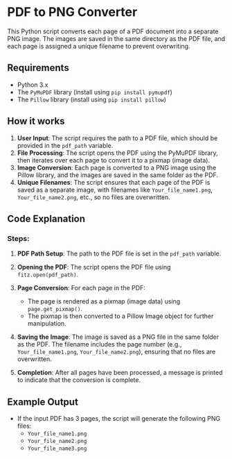 # PDF to PNG Converter

This Python script converts each page of a PDF document into a separate PNG image. The images are saved in the same directory as the PDF file, and each page is assigned a unique filename to prevent overwriting.

## Requirements

- Python 3.x
- The `PyMuPDF` library (install using `pip install pymupdf`)
- The `Pillow` library (install using `pip install pillow`)

## How it works

1. **User Input**: The script requires the path to a PDF file, which should be provided in the `pdf_path` variable.
2. **File Processing**: The script opens the PDF using the PyMuPDF library, then iterates over each page to convert it to a pixmap (image data).
3. **Image Conversion**: Each page is converted to a PNG image using the Pillow library, and the images are saved in the same folder as the PDF.
4. **Unique Filenames**: The script ensures that each page of the PDF is saved as a separate image, with filenames like `Your_file_name1.png`, `Your_file_name2.png`, etc., so no files are overwritten.

## Code Explanation

### Steps:
1. **PDF Path Setup**:
   The path to the PDF file is set in the `pdf_path` variable.
   
2. **Opening the PDF**:
   The script opens the PDF file using `fitz.open(pdf_path)`.

3. **Page Conversion**:
   For each page in the PDF:
   - The page is rendered as a pixmap (image data) using `page.get_pixmap()`.
   - The pixmap is then converted to a Pillow Image object for further manipulation.
   
4. **Saving the Image**:
   The image is saved as a PNG file in the same folder as the PDF. The filename includes the page number (e.g., `Your_file_name1.png`, `Your_file_name2.png`), ensuring that no files are overwritten.

5. **Completion**:
   After all pages have been processed, a message is printed to indicate that the conversion is complete.

## Example Output

- If the input PDF has 3 pages, the script will generate the following PNG files:
  - `Your_file_name1.png`
  - `Your_file_name2.png`
  - `Your_file_name3.png`
